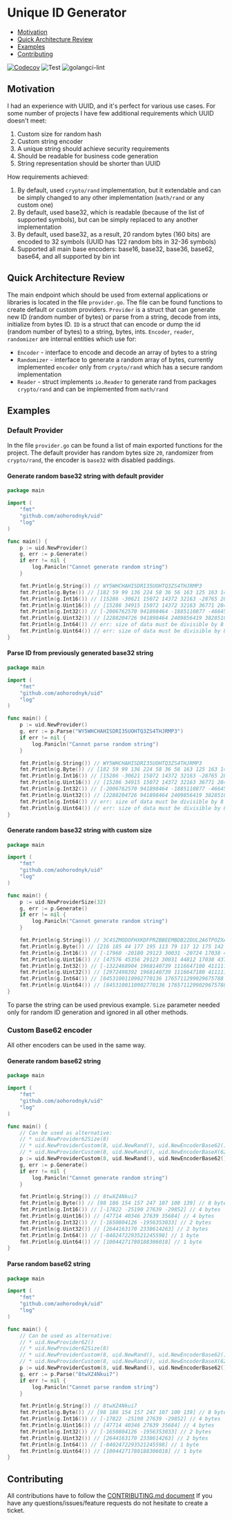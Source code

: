 # Unique ID Generator

* [Motivation](#motivation)
* [Quick Architecture Review](#quick-architecture-review)
* [Examples](#examples)
* [Contributing](#contributing)

[![Сodecov](https://codecov.io/gh/aohorodnyk/uid/branch/main/graph/badge.svg?token=TAS3HLHPWB)](https://codecov.io/gh/aohorodnyk/uid) ![Test](https://github.com/aohorodnyk/uid/workflows/Test/badge.svg) ![golangci-lint](https://github.com/aohorodnyk/uid/workflows/golangci-lint/badge.svg)

## Motivation
I had an experience with UUID, and it's perfect for various use cases. For some number of projects I have few additional requirements which UUID doesn't meet:
1. Custom size for random hash
1. Custom string encoder
1. A unique string should achieve security requirements
1. Should be readable for business code generation
1. String representation should be shorter than UUID

How requirements achieved:
1. By default, used `crypto/rand` implementation, but it extendable and can be simply changed to any other implementation (`math/rand` or any custom one)
1. By default, used base32, which is readable (because of the list of supported symbols), but can be simply replaced to any another implementation
1. By default, used base32, as a result, 20 random bytes (160 bits) are encoded to 32 symbols (UUID has 122 random bits in 32-36 symbols)
1. Supported all main base encoders: base16, base32, base36, base62, base64, and all supported by bin int

## Quick Architecture Review
The main endpoint which should be used from external applications or libraries is located in the file `provider.go`.
The file can be found functions to create default or custom providers.
`Provider` is a struct that can generate new ID (random number of bytes) or parse from a string, decode from ints, initialize from bytes ID.
`ID` is a struct that can encode or dump the id (random number of bytes) to a string, bytes, ints.
`Encoder`, `reader`, `randomizer` are internal entities which use for:
* `Encoder` - interface to encode and decode an array of bytes to a string
* `Randomizer` - interface to generate a random array of bytes, currently implemented `encoder` only from `crypto/rand` which has a secure random implementation
* `Reader` - struct implements `io.Reader` to generate rand from packages `crypto/rand` and can be implemented from `math/rand` 

## Examples

### Default Provider
In the file `provider.go` can be found a list of main exported functions for the project.
The default provider has random bytes size `20`, randomizer from `crypto/rand`, the encoder is `base32` with disabled paddings.

#### Generate random base32 string with default provider
```go
package main

import (
	"fmt"
	"github.com/aohorodnyk/uid"
	"log"
)

func main() {
	p := uid.NewProvider()
	g, err := p.Generate()
	if err != nil {
		log.Panicln("Cannot generate random string")
	}

	fmt.Println(g.String()) // WY5WHCHAHISDRI35UOHTQ3ZS4THJRMP3
	fmt.Println(g.Byte()) // [182 59 99 136 224 58 36 56 163 125 163 143 56 111 50 228 206 152 177 251]
	fmt.Println(g.Int16()) // [15286 -30621 15072 14372 32163 -28765 28472 -7118 -26418 -1103]
	fmt.Println(g.Uint16()) // [15286 34915 15072 14372 32163 36771 28472 58418 39118 64433]
	fmt.Println(g.Int32()) // [-2006762570 941898464 -1885110877 -466456776 -72247090]
	fmt.Println(g.Uint32()) // [2288204726 941898464 2409856419 3828510520 4222720206]
	fmt.Println(g.Int64()) // err: size of data must be divisible by 8
	fmt.Println(g.Uint64()) // err: size of data must be divisible by 8
}
```

#### Parse ID from previously generated base32 string
```go
package main

import (
	"fmt"
	"github.com/aohorodnyk/uid"
	"log"
)

func main() {
	p := uid.NewProvider()
	g, err := p.Parse("WY5WHCHAHISDRI35UOHTQ3ZS4THJRMP3")
	if err != nil {
		log.Panicln("Cannot parse random string")
	}

	fmt.Println(g.String()) // WY5WHCHAHISDRI35UOHTQ3ZS4THJRMP3
	fmt.Println(g.Byte()) // [182 59 99 136 224 58 36 56 163 125 163 143 56 111 50 228 206 152 177 251]
	fmt.Println(g.Int16()) // [15286 -30621 15072 14372 32163 -28765 28472 -7118 -26418 -1103]
	fmt.Println(g.Uint16()) // [15286 34915 15072 14372 32163 36771 28472 58418 39118 64433]
	fmt.Println(g.Int32()) // [-2006762570 941898464 -1885110877 -466456776 -72247090]
	fmt.Println(g.Uint32()) // [2288204726 941898464 2409856419 3828510520 4222720206]
	fmt.Println(g.Int64()) // err: size of data must be divisible by 8
	fmt.Println(g.Uint64()) // err: size of data must be divisible by 8
}
```

#### Generate random base32 string with custom size
```go
package main

import (
	"fmt"
	"github.com/aohorodnyk/uid"
	"log"
)

func main() {
	p := uid.NewProviderSize(32)
	g, err := p.Generate()
	if err != nil {
		log.Panicln("Cannot generate random string")
	}

	fmt.Println(g.String()) // 3C4SZMODOFHXKDFPRZBBEEMBDB22DUL2A6TPOZXAHDAJJO56PGGQ
	fmt.Println(g.Byte()) // [216 185 44 177 195 113 79 117 12 175 142 66 18 17 129 24 117 161 209 122 7 166 247 102 224 56 192 148 187 190 121 141]
	fmt.Println(g.Int16()) // [-17960 -20180 29123 30031 -20724 17038 4370 6273 -24203 31441 -23033 26359 14560 -27456 -16709 -29319]
	fmt.Println(g.Uint16()) // [47576 45356 29123 30031 44812 17038 4370 6273 41333 31441 42503 26359 14560 38080 48827 36217]
	fmt.Println(g.Int32()) // [-1322468904 1968140739 1116647180 411111698 2060558709 1727505927 -1799341856 -1921401157]
	fmt.Println(g.Uint32()) // [2972498392 1968140739 1116647180 411111698 2060558709 1727505927 2495625440 2373566139]
	fmt.Println(g.Int64()) // [8453100110902770136 1765711299029675788 7419581462171722101 -8252355129315936032]
	fmt.Println(g.Uint64()) // [8453100110902770136 1765711299029675788 7419581462171722101 10194388944393615584]
}
```

To parse the string can be used previous example. `Size` parameter needed only for random ID generation and ignored in all other methods.

### Custom Base62 encoder
All other encoders can be used in the same way.

#### Generate random base62 string
```go
package main

import (
	"fmt"
	"github.com/aohorodnyk/uid"
	"log"
)

func main() {
	// Can be used as alternative:
	// * uid.NewProvider62Size(8)
	// * uid.NewProviderCustom(8, uid.NewRand(), uid.NewEncoderBase62())
	// * uid.NewProviderCustom(8, uid.NewRand(), uid.NewEncoderBaseX(62))
	p := uid.NewProviderCustom(8, uid.NewRand(), uid.NewEncoderBase62())
	g, err := p.Generate()
	if err != nil {
		log.Panicln("Cannot generate random string")
	}

	fmt.Println(g.String()) // 8twXZ4Nkui7
	fmt.Println(g.Byte()) // [98 186 154 157 247 107 100 139] // 8 bytes
	fmt.Println(g.Int16()) // [-17822 -25190 27639 -29852] // 4 bytes
	fmt.Println(g.Uint16()) // [47714 40346 27639 35684] // 4 bytes
	fmt.Println(g.Int32()) // [-1650804126 -1956353033] // 2 bytes
	fmt.Println(g.Uint32()) // [2644163170 2338614263] // 2 bytes
	fmt.Println(g.Int64()) // [-8402472293521245598] // 1 byte
	fmt.Println(g.Uint64()) // [10044271780188306018] // 1 byte
}
```

#### Parse random base62 string
```go
package main

import (
	"fmt"
	"github.com/aohorodnyk/uid"
	"log"
)

func main() {
	// Can be used as alternative:
	// * uid.NewProvider62()
	// * uid.NewProvider62Size(8)
	// * uid.NewProviderCustom(8, uid.NewRand(), uid.NewEncoderBase62())
	// * uid.NewProviderCustom(8, uid.NewRand(), uid.NewEncoderBaseX(62))
	p := uid.NewProviderCustom(8, uid.NewRand(), uid.NewEncoderBase62())
	g, err := p.Parse("8twXZ4Nkui7")
	if err != nil {
		log.Panicln("Cannot parse random string")
	}

	fmt.Println(g.String()) // 8twXZ4Nkui7
	fmt.Println(g.Byte()) // [98 186 154 157 247 107 100 139] // 8 bytes
	fmt.Println(g.Int16()) // [-17822 -25190 27639 -29852] // 4 bytes
	fmt.Println(g.Uint16()) // [47714 40346 27639 35684] // 4 bytes
	fmt.Println(g.Int32()) // [-1650804126 -1956353033] // 2 bytes
	fmt.Println(g.Uint32()) // [2644163170 2338614263] // 2 bytes
	fmt.Println(g.Int64()) // [-8402472293521245598] // 1 byte
	fmt.Println(g.Uint64()) // [10044271780188306018] // 1 byte
}
```

## Contributing
All contributions have to follow the [CONTRIBUTING.md document](https://github.com/aohorodnyk/uid/blob/main/CONTRIBUTING.md)
If you have any questions/issues/feature requests do not hesitate to create a ticket.
